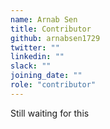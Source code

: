 ```yaml
---
name: Arnab Sen
title: Contributor
github: arnabsen1729
twitter: ""
linkedin: ""
slack: ""
joining_date: ""
role: "contributor"
---
```


Still waiting for this
